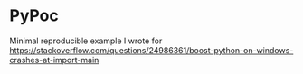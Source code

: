 # PyPoc

Minimal reproducible example I wrote for https://stackoverflow.com/questions/24986361/boost-python-on-windows-crashes-at-import-main
